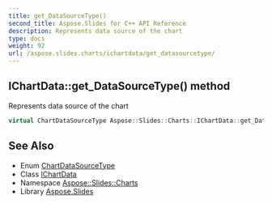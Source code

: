 ```yaml
---
title: get_DataSourceType()
second_title: Aspose.Slides for C++ API Reference
description: Represents data source of the chart
type: docs
weight: 92
url: /aspose.slides.charts/ichartdata/get_datasourcetype/
---
```

## IChartData::get_DataSourceType() method


Represents data source of the chart

```cpp
virtual ChartDataSourceType Aspose::Slides::Charts::IChartData::get_DataSourceType()=0
```

## See Also

* Enum [ChartDataSourceType](../../chartdatasourcetype/)
* Class [IChartData](../)
* Namespace [Aspose::Slides::Charts](../../)
* Library [Aspose.Slides](../../../)